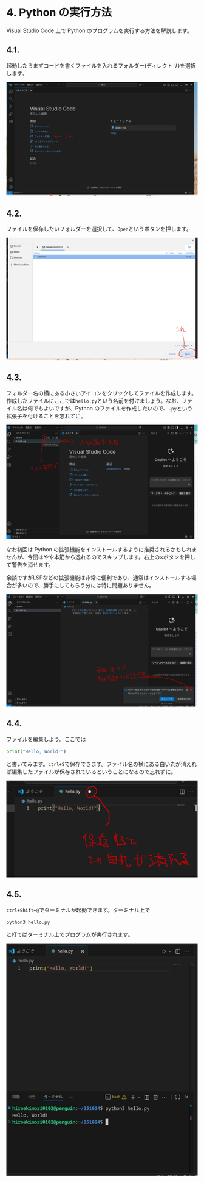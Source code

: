 # 4. Python の実行方法
Visual Studio Code 上で Python のプログラムを実行する方法を解説します。

## 4.1.
起動したらまずコードを書くファイルを入れるフォルダー(ディレクトリ)を選択します。

![3.1.1](../assets/images/exec/3_1_1.png)

## 4.2.
ファイルを保存したいフォルダーを選択して、`Open`というボタンを押します。

![3.2.1](../assets/images/exec/3_2_1.png)

## 4.3.
フォルダー名の横にある小さいアイコンをクリックしてファイルを作成します。作成したファイルにここでは`hello.py`という名前を付けましょう。なお、ファイル名は何でもよいですが、Python のファイルを作成したいので、`.py`という拡張子を付けることを忘れずに。

![3.3.1](../assets/images/exec/3_3_1.png)

なお初回は Python の拡張機能をインストールするように推奨されるかもしれませんが、今回はやや本筋から逸れるのでスキップします。右上の×ボタンを押して警告を消せます。

余談ですがLSPなどの拡張機能は非常に便利であり、通常はインストールする場合が多いので、勝手にしてもらう分には特に問題ありません。

![3.3.2](../assets/images/exec/3_3_2.png)

## 4.4.
ファイルを編集しよう。ここでは
```python
print("Hello, World!")
```
と書いてみます。`ctrl+S`で保存できます。ファイル名の横にある白い丸が消えれば編集したファイルが保存されているということになるので忘れずに。

![3.4.1](../assets/images/exec/3_4_1.png)

## 4.5.
`ctrl+Shift+@`でターミナルが起動できます。ターミナル上で
```
python3 hello.py
```
と打てばターミナル上でプログラムが実行されます。

![3.5.1](../assets/images/exec/3_5_1.png)